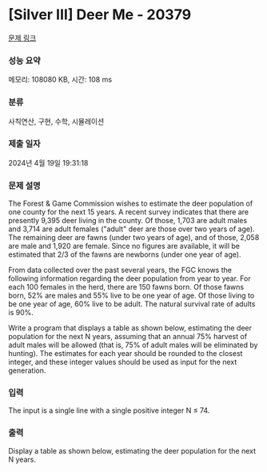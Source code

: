 # [Silver III] Deer Me - 20379 

[문제 링크](https://www.acmicpc.net/problem/20379) 

### 성능 요약

메모리: 108080 KB, 시간: 108 ms

### 분류

사칙연산, 구현, 수학, 시뮬레이션

### 제출 일자

2024년 4월 19일 19:31:18

### 문제 설명

<p>The Forest & Game Commission wishes to estimate the deer population of one county for the next 15 years. A recent survey indicates that there are presently 9,395 deer living in the county. Of those, 1,703 are adult males and 3,714 are adult females ("adult" deer are those over two years of age). The remaining deer are fawns (under two years of age), and of those, 2,058 are male and 1,920 are female. Since no figures are available, it will be estimated that 2/3 of the fawns are newborns (under one year of age).</p>

<p>From data collected over the past several years, the FGC knows the following information regarding the deer population from year to year. For each 100 females in the herd, there are 150 fawns born. Of those fawns born, 52% are males and 55% live to be one year of age. Of those living to be one year of age, 60% live to be adult. The natural survival rate of adults is 90%.</p>

<p>Write a program that displays a table as shown below, estimating the deer population for the next N years, assuming that an annual 75% harvest of adult males will be allowed (that is, 75% of adult males will be eliminated by hunting). The estimates for each year should be rounded to the closest integer, and these integer values should be used as input for the next generation.</p>

### 입력 

 <p>The input is a single line with a single positive integer N ≤ 74.</p>

### 출력 

 <p>Display a table as shown below, estimating the deer population for the next N years.</p>

